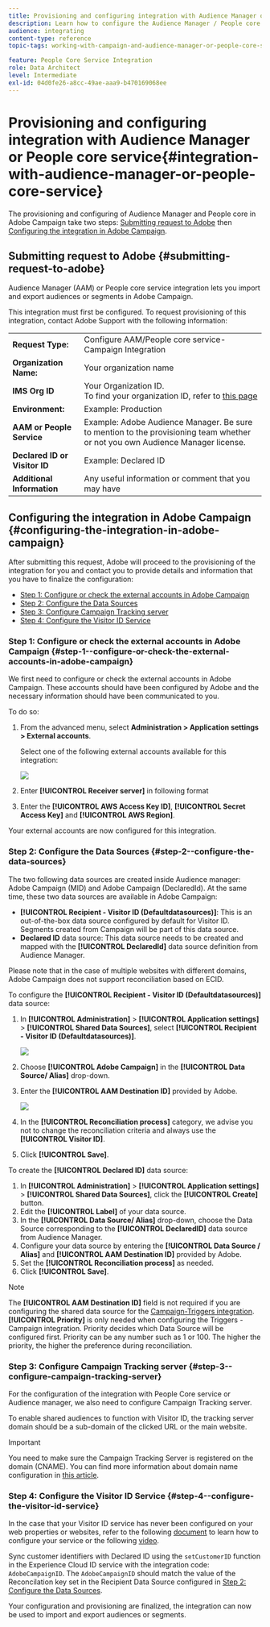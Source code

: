 ```yaml
---
title: Provisioning and configuring integration with Audience Manager or People core service
description: Learn how to configure the Audience Manager / People core service integration to start sharing audiences or segments with the different Adobe Experience Cloud solutions. 
audience: integrating
content-type: reference
topic-tags: working-with-campaign-and-audience-manager-or-people-core-service

feature: People Core Service Integration
role: Data Architect
level: Intermediate
exl-id: 04d0fe26-a8cc-49ae-aaa9-b470169068ee
---
```

# Provisioning and configuring integration with Audience Manager or People core service{#integration-with-audience-manager-or-people-core-service}

The provisioning and configuring of Audience Manager and People core in Adobe Campaign take two steps: [Submitting request to Adobe](#submitting-request-to-adobe) then [Configuring the integration in Adobe Campaign](#configuring-the-integration-in-adobe-campaign).

## Submitting request to Adobe {#submitting-request-to-adobe}

Audience Manager (AAM) or People core service integration lets you import and export audiences or segments in Adobe Campaign.

This integration must first be configured. To request provisioning of this integration, contact Adobe Support with the following information:

<table> 
 <tbody> 
  <tr> 
   <td> <strong>Request Type:</strong><br /> </td> 
   <td> Configure AAM/People core service-Campaign Integration </td> 
  </tr> 
  <tr> 
   <td> <strong>Organization Name:</strong><br /> </td> 
   <td> Your organization name </td> 
  </tr> 
  <tr> 
   <td> <strong>IMS Org ID</strong><br /> </td> 
   <td> Your Organization ID. <br> To find your organization ID, refer to <a href="https://experienceleague.adobe.com/docs/core-services/interface/administration/organizations.html">this page</a></td> 
  </tr> 
  <tr> 
   <td> <strong>Environment:</strong><br /> </td> 
   <td> Example: Production </td> 
  </tr> 
  <tr> 
   <td> <strong>AAM or People Service</strong><br /> </td> 
   <td> Example: Adobe Audience Manager. Be sure to mention to the provisioning team whether or not you own Audience Manager license.</td> 
  </tr> 
  <tr> 
   <td> <strong>Declared ID or Visitor ID</strong><br /> </td> 
   <td> Example: Declared ID </td> 
  </tr> 
  <tr> 
   <td> <strong>Additional Information</strong><br /> </td> 
   <td> Any useful information or comment that you may have </td> 
  </tr> 
 </tbody> 
</table>

## Configuring the integration in Adobe Campaign {#configuring-the-integration-in-adobe-campaign}

After submitting this request, Adobe will proceed to the provisioning of the integration for you and contact you to provide details and information that you have to finalize the configuration:

* [Step 1: Configure or check the external accounts in Adobe Campaign](#step-1--configure-or-check-the-external-accounts-in-adobe-campaign)
* [Step 2: Configure the Data Sources](#step-2--configure-the-data-sources)
* [Step 3: Configure Campaign Tracking server](#step-3--configure-campaign-tracking-server)
* [Step 4: Configure the Visitor ID Service](#step-4--configure-the-visitor-id-service)

### Step 1: Configure or check the external accounts in Adobe Campaign {#step-1--configure-or-check-the-external-accounts-in-adobe-campaign}

We first need to configure or check the external accounts in Adobe Campaign. These accounts should have been configured by Adobe and the necessary information should have been communicated to you.

To do so:

1. From the advanced menu, select **Administration > Application settings > External accounts**.

   Select one of the following external accounts available for this integration: 

   ![](assets/integration_aam_1.png)

1. Enter **[!UICONTROL Receiver server]** in following format 
1. Enter the **[!UICONTROL AWS Access Key ID]**, **[!UICONTROL Secret Access Key]** and **[!UICONTROL AWS Region]**.

Your external accounts are now configured for this integration.

### Step 2: Configure the Data Sources {#step-2--configure-the-data-sources}

The two following data sources are created inside Audience manager: Adobe Campaign (MID) and Adobe Campaign (DeclaredId). At the same time, these two data sources are available in Adobe Campaign:

* **[!UICONTROL Recipient - Visitor ID (Defaultdatasources)]**: This is an out-of-the-box data source configured by default for Visitor ID. Segments created from Campaign will be part of this data source.
* **Declared ID** data source: This data source needs to be created and mapped with the **[!UICONTROL DeclaredId]** data source definition from Audience Manager.

Please note that in the case of multiple websites with different domains, Adobe Campaign does not support reconciliation based on ECID.

To configure the **[!UICONTROL Recipient - Visitor ID (Defaultdatasources)]** data source:

1. In **[!UICONTROL Administration]** > **[!UICONTROL Application settings]** > **[!UICONTROL Shared Data Sources]**, select **[!UICONTROL Recipient - Visitor ID (Defaultdatasources)]**.

   ![](assets/integration_aam_2.png)

1. Choose **[!UICONTROL Adobe Campaign]** in the **[!UICONTROL Data Source/ Alias]** drop-down.
1. Enter the **[!UICONTROL AAM Destination ID]** provided by Adobe.

   ![](assets/integration_aam_3.png)

1. In the **[!UICONTROL Reconciliation process]** category, we advise you not to change the reconciliation criteria and always use the **[!UICONTROL Visitor ID]**.
1. Click **[!UICONTROL Save]**.

To create the **[!UICONTROL Declared ID]** data source:

1. In **[!UICONTROL Administration]** > **[!UICONTROL Application settings]** > **[!UICONTROL Shared Data Sources]**, click the **[!UICONTROL Create]** button.
1. Edit the **[!UICONTROL Label]** of your data source.
1. In the **[!UICONTROL Data Source/ Alias]** drop-down, choose the Data Source corresponding to the **[!UICONTROL DeclaredID]** data source from Audience Manager. 
1. Configure your data source by entering the **[!UICONTROL Data Source / Alias]** and **[!UICONTROL AAM Destination ID]** provided by Adobe.
1. Set the **[!UICONTROL Reconciliation process]** as needed.
1. Click **[!UICONTROL Save]**.

>[!NOTE]
>
>The **[!UICONTROL AAM Destination ID]** field is not required if you are configuring the shared data source for the [Campaign-Triggers integration](../../integrating/using/configuring-triggers-in-experience-cloud.md). **[!UICONTROL Priority]** is only needed when configuring the Triggers - Campaign integration. Priority decides which Data Source will be configured first. Priority can be any number such as 1 or 100. The higher the priority, the higher the preference during reconciliation.

### Step 3: Configure Campaign Tracking server {#step-3--configure-campaign-tracking-server}

For the configuration of the integration with People Core service or Audience manager, we also need to configure Campaign Tracking server.

To enable shared audiences to function with Visitor ID, the tracking server domain should be a sub-domain of the clicked URL or the main website.

>[!IMPORTANT]
>
> You need to make sure the Campaign Tracking Server is registered on the domain (CNAME). You can find more information about domain name configuration in [this article](https://helpx.adobe.com/campaign/kb/domain-name-delegation.html).

### Step 4: Configure the Visitor ID Service {#step-4--configure-the-visitor-id-service}

In the case that your Visitor ID service has never been configured on your web properties or websites, refer to the following [document](https://experienceleague.adobe.com/docs/id-service/using/implementation/setup-aam-analytics.html) to learn how to configure your service or the following [video](https://helpx.adobe.com/marketing-cloud/how-to/email-marketing.html#step-two).

Sync customer identifiers with Declared ID using the `setCustomerID` function in the Experience Cloud ID service with the integration code: `AdobeCampaignID`. The `AdobeCampaignID` should match the value of the Reconcilation key set in the Recipient Data Source configured in [Step 2: Configure the Data Sources](#step-2--configure-the-data-sources).

Your configuration and provisioning are finalized, the integration can now be used to import and export audiences or segments.
